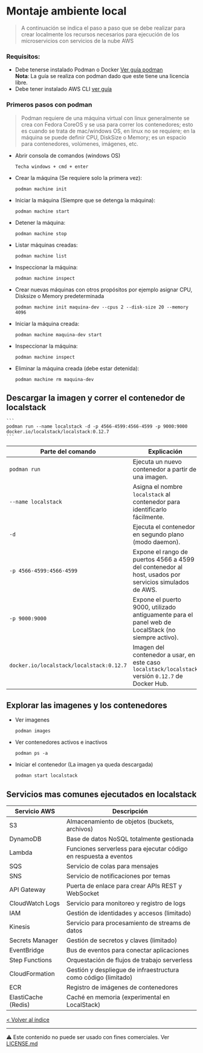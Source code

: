 # Montaje ambiente local
> A continuación se indica el paso a paso que se debe realizar para crear localmente los recursos necesarios para ejecución de los microservicios con servicios de la nube AWS

### Requisitos: 

- Debe tenerse instalado Podman o Docker [Ver guía podman](https://podman.io/docs/installation)  
  **Nota**: La guía se realiza con podman dado que este tiene una licencia libre.
- Debe tener instalado AWS CLI [ver guía](https://docs.aws.amazon.com/cli/latest/userguide/getting-started-install.html)

### Primeros pasos con podman

> Podman requiere de una máquina virtual con linux generalmente se crea con Fedora CoreOS y se usa para correr los contenedores; esto es cuando se trata de mac/windows OS, en linux no se requiere; en la máquina se puede definir CPU, DiskSize o Memory; es un espacio para contenedores, volúmenes, imágenes, etc.


- Abrir consola de comandos (windows OS)
    ```
    Techa windows + cmd + enter
    ```
- Crear la máquina (Se requiere solo la primera vez): 
    ```
    podman machine init
    ```
- Iniciar la máquina (Siempre que se detenga la máquina):
    ```
    podman machine start
    ```
- Detener la máquina:
    ```
    podman machine stop
    ```
- Listar máquinas creadas:
    ```
    podman machine list
    ```
- Inspeccionar la máquina:
    ```
    podman machine inspect
    ```
- Crear nuevas máquinas con otros propósitos por ejemplo asignar CPU, Disksize o Memory predeterminada
    ```
    podman machine init maquina-dev --cpus 2 --disk-size 20 --memory 4096 
    ```
- Iniciar la máquina creada:
    ```
    podman machine maquina-dev start
    ```
- Inspeccionar la máquina:
    ```
    podman machine inspect
- Eliminar la máquina creada (debe estar detenida):
    ```
    podman machine rm maquina-dev
    ```

## Descargar la imagen y correr el contenedor de localstack
    ```
    podman run --name localstack -d -p 4566-4599:4566-4599 -p 9000:9000 docker.io/localstack/localstack:0.12.7
    ```

|Parte del comando|Explicación|
|----------------|-----------|
|`podman run`|Ejecuta un nuevo contenedor a partir de una imagen.|
|`--name localstack`|Asigna el nombre `localstack` al contenedor para identificarlo fácilmente.|
|`-d`|Ejecuta el contenedor en segundo plano (modo daemon).|
|`-p 4566-4599:4566-4599`|Expone el rango de puertos 4566 a 4599 del contenedor al host, usados por servicios simulados de AWS.|
|`-p 9000:9000`|Expone el puerto 9000, utilizado antiguamente para el panel web de LocalStack (no siempre activo).|
|`docker.io/localstack/localstack:0.12.7`|Imagen del contenedor a usar, en este caso `localstack/localstack` versión `0.12.7` de Docker Hub.|

## Explorar las imagenes y los contenedores
- Ver imagenes
    ```
    podman images
    ```
- Ver contenedores activos e inactivos
    ```
    podman ps -a
    ```
- Iniciar el contenedor (La imagen ya queda descargada)
    ```
    podman start localstack
    ```

## Servicios mas comunes ejecutados en localstack

| Servicio AWS | Descripción |
|---------------------|----------------------------------------------------------|
| S3                  | Almacenamiento de objetos (buckets, archivos)            |
| DynamoDB            | Base de datos NoSQL totalmente gestionada                 |
| Lambda              | Funciones serverless para ejecutar código en respuesta a eventos |
| SQS                 | Servicio de colas para mensajes                           |
| SNS                 | Servicio de notificaciones por temas                      |
| API Gateway         | Puerta de enlace para crear APIs REST y WebSocket        |
| CloudWatch Logs     | Servicio para monitoreo y registro de logs                |
| IAM                 | Gestión de identidades y accesos (limitado)               |
| Kinesis             | Servicio para procesamiento de streams de datos           |
| Secrets Manager     | Gestión de secretos y claves (limitado)                   |
| EventBridge         | Bus de eventos para conectar aplicaciones                  |
| Step Functions      | Orquestación de flujos de trabajo serverless               |
| CloudFormation      | Gestión y despliegue de infraestructura como código (limitado) |
| ECR                 | Registro de imágenes de contenedores                       |
| ElastiCache (Redis) | Caché en memoria (experimental en LocalStack)              |

[< Volver al índice](README.md)

---

⚠️ Este contenido no puede ser usado con fines comerciales. Ver [LICENSE.md](LICENSE.md)
